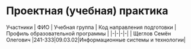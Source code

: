 # Проектная (учебная) практика
Участники
| ФИО | Учебная группа | Код направления подготовки | Профиль образовательной программы |
|-|-|-|-|
| Щеглов Семён Олегович |241-333|09.03.02|Информационные системы и технологии|			
